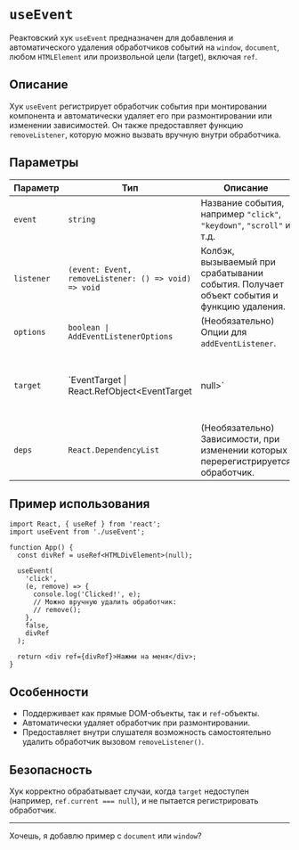 # `useEvent`

Реактовский хук `useEvent` предназначен для добавления и автоматического удаления обработчиков событий на `window`, `document`, любом `HTMLElement` или произвольной цели (target), включая `ref`.

## Описание

Хук `useEvent` регистрирует обработчик события при монтировании компонента и автоматически удаляет его при размонтировании или изменении зависимостей. Он также предоставляет функцию `removeListener`, которую можно вызвать вручную внутри обработчика.

## Параметры

| Параметр   | Тип                                                  | Описание                                                                                 |                                                                               |
| ---------- | ---------------------------------------------------- | ---------------------------------------------------------------------------------------- | ----------------------------------------------------------------------------- |
| `event`    | `string`                                             | Название события, например `"click"`, `"keydown"`, `"scroll"` и т.д.                     |                                                                               |
| `listener` | `(event: Event, removeListener: () => void) => void` | Колбэк, вызываемый при срабатывании события. Получает объект события и функцию удаления. |                                                                               |
| `options`  | `boolean \| AddEventListenerOptions`                 | (Необязательно) Опции для `addEventListener`.                                            |                                                                               |
| `target`   | \`EventTarget \| React.RefObject\<EventTarget        | null>\`                                                                                  | (Необязательно) Цель, к которой привязать слушатель. По умолчанию — `window`. |
| `deps`     | `React.DependencyList`                               | (Необязательно) Зависимости, при изменении которых перерегистрируется обработчик.        |                                                                               |

## Пример использования

```tsx
import React, { useRef } from 'react';
import useEvent from './useEvent';

function App() {
  const divRef = useRef<HTMLDivElement>(null);

  useEvent(
    'click',
    (e, remove) => {
      console.log('Clicked!', e);
      // Можно вручную удалить обработчик:
      // remove();
    },
    false,
    divRef
  );

  return <div ref={divRef}>Нажми на меня</div>;
}
```

## Особенности

* Поддерживает как прямые DOM-объекты, так и `ref`-объекты.
* Автоматически удаляет обработчик при размонтировании.
* Предоставляет внутри слушателя возможность самостоятельно удалить обработчик вызовом `removeListener()`.

## Безопасность

Хук корректно обрабатывает случаи, когда `target` недоступен (например, `ref.current === null`), и не пытается регистрировать обработчик.

---

Хочешь, я добавлю пример с `document` или `window`?
